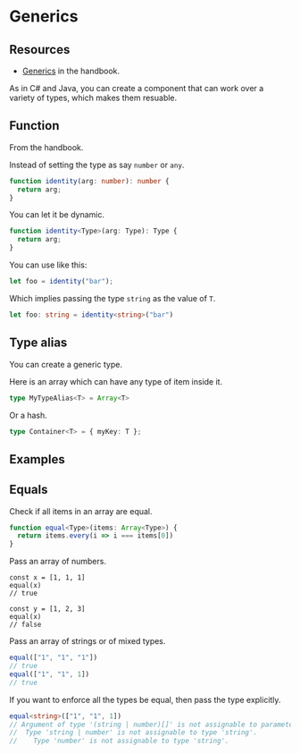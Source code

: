 # Generics

## Resources

- [Generics](https://www.typescriptlang.org/docs/handbook/2/generics.htm) in the handbook.
 
As in C# and Java, you can create a component that can work over a variety of types, which makes them resuable.


## Function

From the handbook.

Instead of setting the type as say `number` or `any`.

```typescript
function identity(arg: number): number {
  return arg;
}
```

You can let it be dynamic.

```typescript
function identity<Type>(arg: Type): Type {
  return arg;
}
```

You can use like this:

```typescript
let foo = identity("bar");
```

Which implies passing the type `string` as the value of `T`.

```typescript
let foo: string = identity<string>("bar")
```


## Type alias

You can create a generic type.

Here is an array which can have any type of item inside it.

```typescript
type MyTypeAlias<T> = Array<T>
```

Or a hash.

```typescript
type Container<T> = { myKey: T };
```


## Examples

## Equals

Check if all items in an array are equal.

```typescript
function equal<Type>(items: Array<Type>) {
  return items.every(i => i === items[0]) 
}
```

Pass an array of numbers.

```
const x = [1, 1, 1]
equal(x)
// true

const y = [1, 2, 3]
equal(x)
// false
```

Pass an array of strings or of mixed types.

```typescript
equal(["1", "1", "1"])
// true
equal(["1", "1", 1])
// true
```

If you want to enforce all the types be equal, then pass the type explicitly.

```typescript
equal<string>(["1", "1", 1])
// Argument of type '(string | number)[]' is not assignable to parameter of type 'string[]'.
//  Type 'string | number' is not assignable to type 'string'.
//    Type 'number' is not assignable to type 'string'.
```
